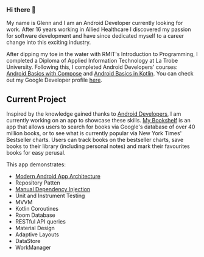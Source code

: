 ### Hi there 👋

My name is Glenn and I am an Android Developer currently looking for work. After 16 years working in Allied Healthcare I discovered my passion for software development and have since dedicated myself to a career change into this exciting industry.

After dipping my toe in the water with RMIT's Introduction to Programming, I completed a Diploma of Applied Information Technology at La Trobe University. Following this, I completed Android Developers' courses: <a href="https://developer.android.com/courses/android-basics-compose/course" target="blank">Android Basics with Compose</a> and <a href="https://developer.android.com/courses/android-basics-kotlin/course" target="blank">Android Basics in Kotlin</a>. You can check out my Google Developer profile <a href="https://developers.google.com/profile/u/glenn-halls" target="blank">here</a>.

## Current Project
Inspired by the knowledge gained thanks to <a href="https://developer.android.com/" target="blank">Android Developers</a>, I am currently working on an app to showcase these skills. <a href="https://github.com/Glenn-Halls/My-Bookshelf" target="blank">My Bookshelf</a> is an app that allows users to search for books via Google's database of over 40 million books, or to see what is currently popular via New York Times' Bestseller charts. Users can track books on the bestseller charts, save books to their library (including personal notes) and mark their favourites books for easy perusal.

This app demonstrates:
<ul>
  <li><a href="https://developer.android.com/topic/architecture" target="blank">Modern Android App Architecture</a></li>
  <li>Repository Patten</li>
  <li><a href="https://developer.android.com/training/dependency-injection/manual" target="blank">Manual Dependency Injection</a></li>
  <li>Unit and Instrument Testing</li>
  <li>MVVM</li>
  <li>Kotlin Coroutines</li>
  <li>Room Database</li>
  <li>RESTful API queries</li>
  <li>Material Design</li>
  <li>Adaptive Layouts</li>
  <li>DataStore</li>
  <li>WorkManager</li>
</ul>




<!--
**Glenn-Halls/Glenn-Halls** is a ✨ _special_ ✨ repository because its `README.md` (this file) appears on your GitHub profile.

Here are some ideas to get you started:

- 🔭 I’m currently working on ...
- 🌱 I’m currently learning ...
- 👯 I’m looking to collaborate on ...
- 🤔 I’m looking for help with ...
- 💬 Ask me about ...
- 📫 How to reach me: ...
- 😄 Pronouns: ...
- ⚡ Fun fact: ...
-->
